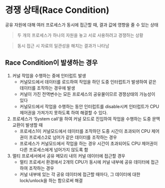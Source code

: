 # 경쟁 상태(Race Condition)

공유 자원에 대해 여러 프로세스가 동시에 접근할 때, 결과 값에 영향을 줄 수 있는 상태

> 두 개의 프로세스가 하나의 자원을 놓고 서로 사용하려고 경쟁하는 상황
> 

> 동시 접근 시 자료의 일관성을 해치는 결과가 나타남
> 

## Race Condition이 발생하는 경우

1. 커널 작업을 수행하는 중에 인터럽트 발생
    - 커널모드에서 데이터를 로드하여 작업을 하던 도중 인터럽트가 발생하여 같은 데이터를 조작하는 경우에 발생
    - 커널이 가진 전역변수는 모든 프로세스의 공유물이므르 경쟁상태의 가능성이 있다
    - 커널모드에서 작업을 수행하는 동안 인터럽트를 disable시켜 인터럽트가 CPU제어권을 가져가지 못하도록 하여 해결할 수 있다.
2. 프로세스가 ‘System call’을 하여 커널 모드로 진입하여 작업을 수행하는 도중 문맥 교환이 발생할 때
    - 프로세스1이 커널모드에서 데이터를 조작하던 도중 시간이 초과되어 CPU 제어권이 프로세스2로 넘어가 같은 데이터를 조작하는 경우
    - 프로세스가 커널모드에서 작업을 하는 경우 시간이 초과되어도 CPU 제어권이 다른 프로세스에게 넘어가지 않도록 함
3. 멀티 프로세서에서 공유 메모리 내의 커널 데이터에 접근할 경우
    - 멀티 프로세서 환경에서 2개의 CPU가 동시에 커널 내부에 공유 데이터에 접근하여 조작하는 경우
    - 커널 내부에 있는 각 공유 데이터에 접근할 때마다, 그 데이터에 대한 lock/unlock을 하는 함으로써 해결